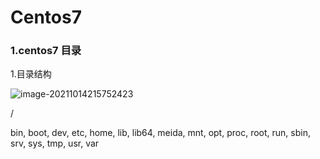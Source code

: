 # Centos7 

### 1.centos7 目录

1.目录结构

![image-20211014215752423](C:\Users\86178\AppData\Roaming\Typora\typora-user-images\image-20211014215752423.png)

/

bin, boot, dev, etc, home, lib, lib64, meida, mnt, opt, proc, root, run, sbin, srv, sys, tmp, usr, var

